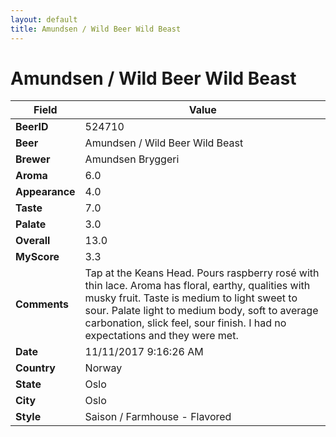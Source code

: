 ```yaml
---
layout: default
title: Amundsen / Wild Beer Wild Beast
---
```


# Amundsen / Wild Beer Wild Beast

| Field         | Value     |
|---------------|-----------|
| **BeerID** | 524710 |
| **Beer** | Amundsen / Wild Beer Wild Beast |
| **Brewer** | Amundsen Bryggeri |
| **Aroma** | 6.0 |
| **Appearance** | 4.0 |
| **Taste** | 7.0 |
| **Palate** | 3.0 |
| **Overall** | 13.0 |
| **MyScore** | 3.3 |
| **Comments** | Tap at the Keans Head. Pours raspberry rosé with thin lace. Aroma has floral, earthy, qualities with musky fruit. Taste is medium to light sweet to sour. Palate light to medium body, soft to average carbonation, slick feel, sour finish. I had no expectations and they were met. |
| **Date** | 11/11/2017 9:16:26 AM |
| **Country** | Norway |
| **State** | Oslo |
| **City** | Oslo |
| **Style** | Saison / Farmhouse - Flavored |
